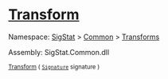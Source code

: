 # [Transform](./RealisticImageGenerator-100663699.md)

Namespace: [SigStat]() > [Common](./../../README.md) > [Transforms](./../README.md)

Assembly: SigStat.Common.dll

<sub>[Transform](./RealisticImageGenerator-100663699.md) ( [`Signature`](./../../Signature.md) signature )</sub>              <sub></sub>
